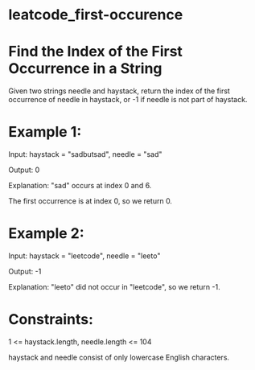 # leatcode_first-occurence

# Find the Index of the First Occurrence in a String


Given two strings needle and haystack, return the index of the first occurrence of needle in haystack, or -1 if needle is not part of haystack.

 

# Example 1:

Input: haystack = "sadbutsad", needle = "sad"


Output: 0


Explanation: "sad" occurs at index 0 and 6.


The first occurrence is at index 0, so we return 0.



# Example 2:



Input: haystack = "leetcode", needle = "leeto"


Output: -1



Explanation: "leeto" did not occur in "leetcode", so we return -1.
 

# Constraints:



1 <= haystack.length, needle.length <= 104



haystack and needle consist of only lowercase English characters.
